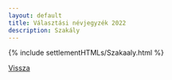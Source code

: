 ```yaml
---
layout: default
title: Választási névjegyzék 2022
description: Szakály
---
```


{% include settlementHTMLs/Szakaaly.html %}

[Vissza](./)